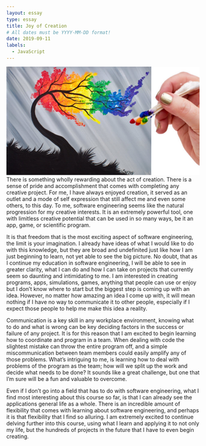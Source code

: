 ```yaml
---
layout: essay
type: essay
title: Joy of Creation
# All dates must be YYYY-MM-DD format!
date: 2019-09-11
labels:
  - JavaScript
---
```


<img class="ui tiny right spaced image" src="../images/painting.jpg">
There is something wholly rewarding about the act of creation.  There is a sense of pride and accomplishment that comes with completing any
creative project.  For me, I have always enjoyed creation, it served as an outlet and a mode of self expression that still affect me and 
even some others, to this day. To me, software engineering seems like the natural progression for my creative interests.  It is an 
extremely powerful tool, one with limitless creative potential that can be used in so many ways, be it an app, game, or scientific program. 

It is that freedom that is the most exciting aspect of software engineering, the limit is your imagination.  I already have ideas of what 
I would like to do with this knowledge, but they are broad and undefinited just like how I am just beginning to learn, not yet able to see 
the big picture. No doubt, that as I continue my education in software engineering, I will be able to see in greater clarity, what I can do
and how I can take on projects that currently seem so daunting and intimidating to me.  I am interested in creating programs, apps, 
simulations, games, anything that people can use or enjoy but I don’t know where to start but the biggest step is coming up with an idea. 
However, no matter how amazing an idea I come up with, it will mean nothing if I have no way to communicate it to other people, especially 
if I expect those people to help me make this idea a reality.
    
Communication is a key skill in any workplace environment, knowing what to do and what is wrong can be key deciding factors in the success 
or failure of any project. It is for this reason that I am excited to begin learning how to coordinate and program in a team.  When dealing
with code the slightest mistake can throw the entire program off, and a simple miscommunication between team members could easily amplify 
any of those problems.  What’s intriguing to me, is learning how to deal with problems of the program as the team; how will we split up the
work and decide what needs to be done?  It sounds like a great challenge, but one that I’m sure will be a fun and valuable to overcome.

Even if I don’t go into a field that has to do with software engineering, what I find most interesting about this course so far, is that I 
can already see the applications general life as a whole.  There is an incredible amount of flexibility that comes with learning about 
software engineering, and perhaps it is that flexibility that I find so alluring. I am extremely excited to continue delving further into 
this course, using what I learn and applying it to not only my life, but the hundreds of projects in the future that I have to even begin 
creating.
